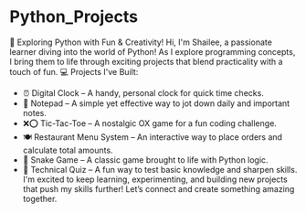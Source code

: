 # Python_Projects
🚀 Exploring Python with Fun & Creativity!
Hi, I'm Shailee, a passionate learner diving into the world of Python! As I explore programming concepts, I bring them to life through exciting projects that blend practicality with a touch of fun.
💻 Projects I've Built:
- ⏰ Digital Clock – A handy, personal clock for quick time checks.
- 📝 Notepad – A simple yet effective way to jot down daily and important notes.
- ❌⭕ Tic-Tac-Toe – A nostalgic OX game for a fun coding challenge.
- 🍽️ Restaurant Menu System – An interactive way to place orders and calculate total amounts.
- 🐍 Snake Game – A classic game brought to life with Python logic.
- 🧠 Technical Quiz – A fun way to test basic knowledge and sharpen skills.
I'm excited to keep learning, experimenting, and building new projects that push my skills further! Let’s connect and create something amazing together.
